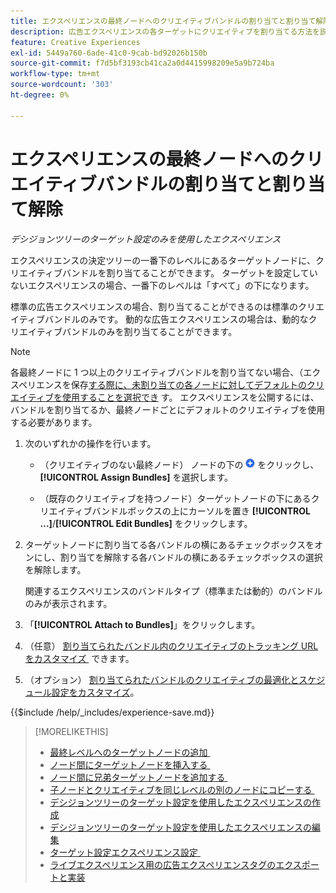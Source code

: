```yaml
---
title: エクスペリエンスの最終ノードへのクリエイティブバンドルの割り当てと割り当て解除
description: 広告エクスペリエンスの各ターゲットにクリエイティブを割り当てる方法を説明します。
feature: Creative Experiences
exl-id: 5449a760-6ade-41c0-9cab-bd92026b150b
source-git-commit: f7d5bf3193cb41ca2a0d4415998209e5a9b724ba
workflow-type: tm+mt
source-wordcount: '303'
ht-degree: 0%

---
```


# エクスペリエンスの最終ノードへのクリエイティブバンドルの割り当てと割り当て解除

*デシジョンツリーのターゲット設定のみを使用したエクスペリエンス*

エクスペリエンスの決定ツリーの一番下のレベルにあるターゲットノードに、クリエイティブバンドルを割り当てることができます。 ターゲットを設定していないエクスペリエンスの場合、一番下のレベルは「すべて」の下になります。

標準の広告エクスペリエンスの場合、割り当てることができるのは標準のクリエイティブバンドルのみです。 動的な広告エクスペリエンスの場合は、動的なクリエイティブバンドルのみを割り当てることができます。

>[!NOTE]
>
>各最終ノードに 1 つ以上のクリエイティブバンドルを割り当てない場合、（エクスペリエンスを保存 [&#x200B; する際に、未割り当ての各ノードに対してデフォルトのクリエイティブを使用することを選択でき &#x200B;](experience-create-targeting.md) す。 エクスペリエンスを公開するには、バンドルを割り当てるか、最終ノードごとにデフォルトのクリエイティブを使用する必要があります。

<!-- 1. [ways to get to the decision tree] -->

1. 次のいずれかの操作を行います。

   * （クリエイティブのない最終ノード） ノードの下の ![&#x200B; 追加 &#x200B;](/help/creative/assets/add.png " 追加 ") をクリックし、**[!UICONTROL Assign Bundles]** を選択します。

   * （既存のクリエイティブを持つノード）ターゲットノードの下にあるクリエイティブバンドルボックスの上にカーソルを置き <!-- wording???? -->**[!UICONTROL ...]**/**[!UICONTROL Edit Bundles]** をクリックします。

1. ターゲットノードに割り当てる各バンドルの横にあるチェックボックスをオンにし、割り当てを解除する各バンドルの横にあるチェックボックスの選択を解除します。

   関連するエクスペリエンスのバンドルタイプ（標準または動的）のバンドルのみが表示されます。

1. 「**[!UICONTROL Attach to Bundles]**」をクリックします。

1. （任意） [&#x200B; 割り当てられたバンドル内のクリエイティブのトラッキング URL をカスタマイズ &#x200B;](experience-tracking-urls-targeting.md) できます。

1. （オプション） [&#x200B; 割り当てられたバンドルのクリエイティブの最適化とスケジュール設定をカスタマイズ &#x200B;](experience-optimization-scheduling-targeting.md)。

<!--
1. (Optional) To save the experience, click **[!UICONTROL Save]**, and then do the following.
...

These formatted steps are inserted automatically from text in the following file in the _includes folder, which reused in multiple places.
-->

{{$include /help/_includes/experience-save.md}}

>[!MORELIKETHIS]
>
>* [&#x200B; 最終レベルへのターゲットノードの追加 &#x200B;](experience-target-node-add-final.md)
>* [&#x200B; ノード間にターゲットノードを挿入する &#x200B;](experience-target-node-add-inner.md)
>* [&#x200B; ノード間に兄弟ターゲットノードを追加する &#x200B;](experience-target-node-add-sibling.md)
>* [&#x200B; 子ノードとクリエイティブを同じレベルの別のノードにコピーする &#x200B;](experience-target-node-copy.md)
>* [&#x200B; デシジョンツリーのターゲット設定を使用したエクスペリエンスの作成 &#x200B;](experience-create-targeting.md)
>* [&#x200B; デシジョンツリーのターゲット設定を使用したエクスペリエンスの編集 &#x200B;](experience-edit-targeting.md)
>* [&#x200B; ターゲット設定エクスペリエンス設定 &#x200B;](experience-settings-targeting.md)
>* [&#x200B; ライブエクスペリエンス用の広告エクスペリエンスタグのエクスポートと実装 &#x200B;](experience-tag-export.md)
